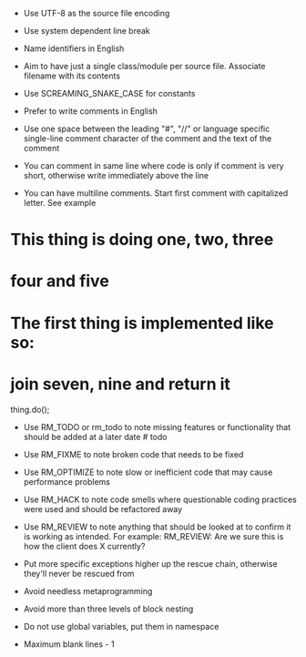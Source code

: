 - Use UTF-8 as the source file encoding
- Use system dependent line break
- Name identifiers in English
- Aim to have just a single class/module per source file. Associate filename with its contents
- Use SCREAMING_SNAKE_CASE for constants

- Prefer to write comments in English
- Use one space between the leading "#", "//" or language specific single-line comment character of the comment and the text of the comment
- You can comment in same line where code is only if comment is very short, otherwise write immediately above the line
- You can have multiline comments. Start first comment with capitalized letter. See example
# This thing is doing one, two, three
# four and five
# The first thing is implemented like so:
# join seven, nine and return it
thing.do();
- Use RM_TODO or rm_todo to note missing features or functionality that should be added at a later date # todo
- Use RM_FIXME to note broken code that needs to be fixed
- Use RM_OPTIMIZE to note slow or inefficient code that may cause performance problems
- Use RM_HACK to note code smells where questionable coding practices were used and should be refactored away
- Use RM_REVIEW to note anything that should be looked at to confirm it is working as intended. For example: RM_REVIEW: Are we sure this is how the client does X currently?

- Put more specific exceptions higher up the rescue chain, otherwise they'll never be rescued from
- Avoid needless metaprogramming
- Avoid more than three levels of block nesting
- Do not use global variables, put them in namespace
- Maximum blank lines - 1